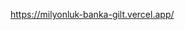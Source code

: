 https://milyonluk-banka-gilt.vercel.app/


<!-- Input'lar, userInput state'ini karşılık gelen değerleriyle güncelleyecek bir onChange olay işleyicisine ihtiyaç duyar. userInput özellik adlarının karşılık gelen input isimleriyle eşleşmesinden faydalanırsanız, bu olay işleyicisini sadece tek bir kod satırıyla yazabilirsiniz

Kullanıcının input kutularına [1] [8] [8] [6] girdiğini düşünün ([] parantezleri kutulardır).

Bu durumda, userInput state şöyle olmalıdır: {charOne: "1", charTwo: "8", charThree: "8", charFour: "6"}.

Ve charOne + charTwo + charThree + charFour = "1886".

passCode = "1776" olduğundan, dört karakterin kombinasyonu passcode'a eşit olmaz ve "verified" değeri false olarak ayarlanmalıdır.
-->
